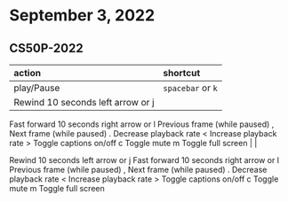 # September 3, 2022

## CS50P-2022

| action     | shortcut          |
|:-----------|:------------------|
| play/Pause | `spacebar` or `k` |
|Rewind 10 seconds	left arrow or j
Fast forward 10 seconds	right arrow or l
Previous frame (while paused)	,
Next frame (while paused)	.
Decrease playback rate	<
Increase playback rate	>
Toggle captions on/off	c
Toggle mute	m
Toggle full screen       |               |

Rewind 10 seconds	left arrow or j
Fast forward 10 seconds	right arrow or l
Previous frame (while paused)	,
Next frame (while paused)	.
Decrease playback rate	<
Increase playback rate	>
Toggle captions on/off	c
Toggle mute	m
Toggle full screen
